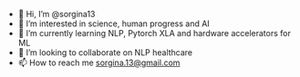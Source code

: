 - 👋 Hi, I’m @sorgina13
- 👀 I’m interested in science, human progress and AI
- 🌱 I’m currently learning NLP, Pytorch XLA and hardware accelerators for ML
- 💞️ I’m looking to collaborate on NLP healthcare
- 📫 How to reach me sorgina.13@gmail.com

<!---
sorgina13/sorgina13 is a ✨ special ✨ repository because its `README.md` (this file) appears on your GitHub profile.
You can click the Preview link to take a look at your changes.
--->
